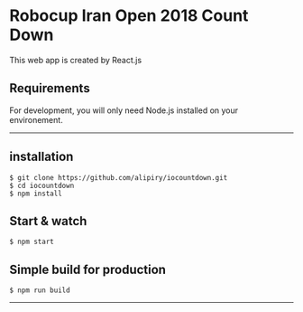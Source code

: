 # Robocup Iran Open 2018 Count Down
This web app is created by React.js

## Requirements

For development, you will only need Node.js installed on your environement.

---

## installation

    $ git clone https://github.com/alipiry/iocountdown.git
    $ cd iocountdown
    $ npm install


## Start & watch

    $ npm start

## Simple build for production

    $ npm run build

---
